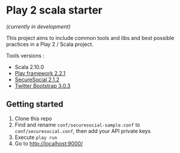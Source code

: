 # Play 2 scala starter
_(currently in development)_

This project aims to include common tools and libs and best possible practices in a Play 2 / Scala project.

Tools versions : 

- Scala 2.10.0
- [Play framework 2.2.1](http://www.playframework.com/)
- [SecureSocial 2.1.2](http://securesocial.ws/)
- [Twitter Bootstrap 3.0.3](http://getbootstrap.com/)

## Getting started

1. Clone this repo
1. Find and rename ```conf/securesocial-sample.conf``` to ```conf/securesocial.conf```, then add your API private keys
1. Execute ```play run```
1. Go to [http://localhost:9000/](http://localhost:9000/)
